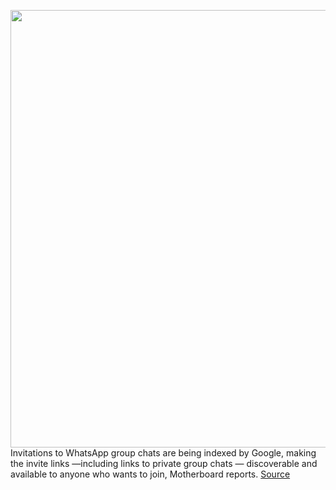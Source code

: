 <img src='https://cdn.vox-cdn.com/thumbor/LsbCSASte1dy598xaUgp1vYgX1A=/0x0:2040x1360/1200x800/filters:focal(857x517:1183x843)/cdn.vox-cdn.com/uploads/chorus_image/image/66351015/akrales_170512_1743_0006.0.jpg' width='700px' /><br/>
Invitations to WhatsApp group chats are being indexed by Google, making the invite links —including links to private group chats — discoverable and available to anyone who wants to join, Motherboard reports.
<a href='https://www.theverge.com/2020/2/21/21147073/whatsapp-google-group-chat-join-indexing-links-search-privacy-facebook'> Source <a/>